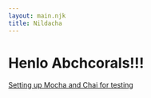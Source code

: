 ```yaml
---
layout: main.njk
title: Nildacha
---
```


# Henlo Abchcorals!!!

[Setting up Mocha and Chai for testing](/mocha-chai-setup)
